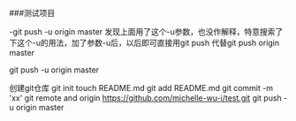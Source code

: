 ###测试项目

-git push -u origin master
发现上面用了这个-u参数，也没作解释，特意搜索了下这个-u的用法，加了参数-u后，以后即可直接用git push 代替git push origin master

git push -u origin master



创建git仓库
git init
touch README.md
git add README.md
git commit -m 'xx'
git remote and origin https://github.com/michelle-wu-i/test.git
git push -u origin master